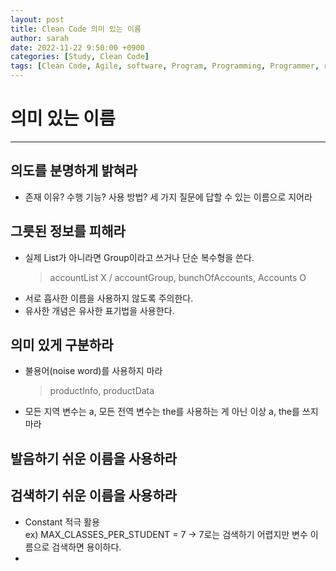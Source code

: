 ```yaml
---
layout: post
title: Clean Code 의미 있는 이름
author: sarah
date: 2022-11-22 9:50:00 +0900
categories: [Study, Clean Code]
tags: [Clean Code, Agile, software, Program, Programming, Programmer, robert c. martin]
---
```


# 의미 있는 이름
---
## 의도를 분명하게 밝혀라  
- 존재 이유? 수행 기능? 사용 방법? 세 가지 질문에 답할 수 있는 이름으로 지어라

## 그릇된 정보를 피해라  
- 실제 List가 아니라면 Group이라고 쓰거나 단순 복수형을 쓴다.
  > accountList X / accountGroup, bunchOfAccounts, Accounts O
- 서로 흡사한 이름을 사용하지 않도록 주의한다.
- 유사한 개념은 유사한 표기법을 사용한다.

## 의미 있게 구분하라 
- 불용어(noise word)를 사용하지 마라 
  > productInfo, productData
- 모든 지역 변수는 a, 모든 전역 변수는 the를 사용하는 게 아닌 이상 a, the를 쓰지마라

## 발음하기 쉬운 이름을 사용하라

## 검색하기 쉬운 이름을 사용하라
-  Constant 적극 활용  
ex) MAX_CLASSES_PER_STUDENT = 7 -> 7로는 검색하기 어렵지만 변수 이름으로 검색하면 용이하다.
- 